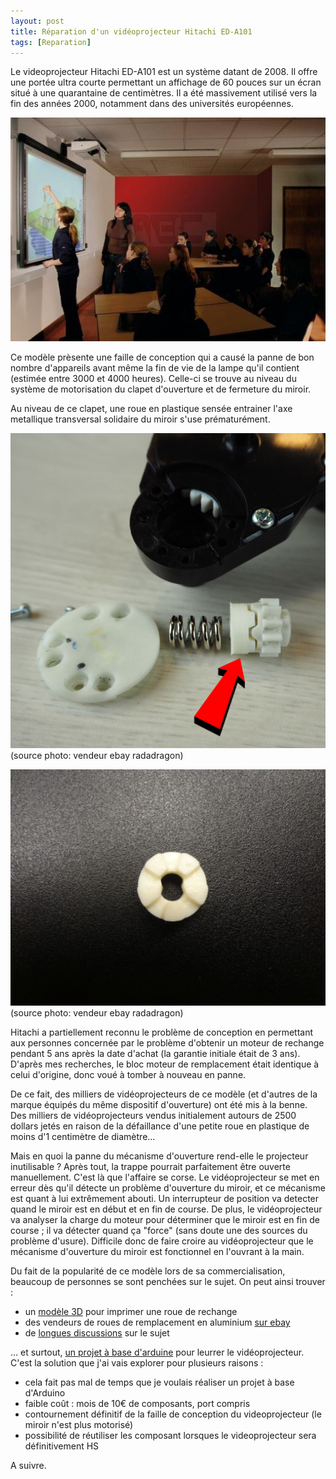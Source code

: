 ```yaml
---
layout: post
title: Réparation d'un vidéoprojecteur Hitachi ED-A101
tags: [Reparation]
---
```


Le videoprojecteur Hitachi ED-A101 est un système datant de 2008. Il offre une portée ultra courte permettant un affichage de 60 pouces sur un écran situé à une quarantaine de centimètres. Il a été massivement utilisé vers la fin des années 2000, notamment dans des universités européennes.

![Hitachi ED-A101](/images/hitachi-ed-a101.jpg "Hitachi ED-A101")

Ce modèle prèsente une faille de conception qui a causé la panne de bon nombre d'appareils avant même la fin de vie de la lampe qu'il contient (estimée entre 3000 et 4000 heures). Celle-ci se trouve au niveau du système de motorisation du clapet d'ouverture et de fermeture du miroir.

Au niveau de ce clapet, une roue en plastique sensée entrainer l'axe metallique transversal solidaire du miroir s'use prématurément.

![Hitachi ED-A101 roue](/images/hitachi-ed-a101-gear.jpg "Hitachi ED-A101 roue")
(source photo: vendeur ebay radadragon)

![Hitachi ED-A101 roue](/images/hitachi-ed-a101-gear2.jpg "Hitachi ED-A101 roue")
(source photo: vendeur ebay radadragon)

Hitachi a partiellement reconnu le problème de conception en permettant aux personnes concernée par le problème d'obtenir un moteur de rechange pendant 5 ans après la date d'achat (la garantie initiale était de 3 ans). D'après mes recherches, le bloc moteur de remplacement était identique à celui d'origine, donc voué à tomber à nouveau en panne.

De ce fait, des milliers de vidéoprojecteurs de ce modèle (et d'autres de la marque équipés du même dispositif d'ouverture) ont été mis à la benne. Des milliers de vidéoprojecteurs vendus initialement autours de 2500 dollars jetés en raison de la défaillance d'une petite roue en plastique de moins d'1 centimètre de diamètre...

Mais en quoi la panne du mécanisme d'ouverture rend-elle le projecteur inutilisable ? Après tout, la trappe pourrait parfaitement être ouverte manuellement. C'est là que l'affaire se corse. Le vidéoprojecteur se met en erreur dès qu'il détecte un problème d'ouverture du miroir, et ce mécanisme est quant à lui extrêmement abouti. Un interrupteur de position va detecter quand le miroir est en début et en fin de course. De plus, le vidéoprojecteur va analyser la charge du moteur pour déterminer que le miroir est en fin de course ; il va détecter quand ça "force" (sans doute une des sources du problème d'usure). Difficile donc de faire croire au vidéoprojecteur que le mécanisme d'ouverture du miroir est fonctionnel en l'ouvrant à la main.

Du fait de la popularité de ce modèle lors de sa commercialisation, beaucoup de personnes se sont penchées sur le sujet. On peut ainsi trouver :
- un [modèle 3D](https://www.thingiverse.com/thing:888215/) pour imprimer une roue de rechange
- des vendeurs de roues de remplacement en aluminium [sur ebay](https://www.ebay.fr/itm/HITACHI-GP00911-GP00912-GP00913-NOT-WHOLE-Mirror-Motor-1x-One-Gear-Repair-Kit/173464212702)
- de [longues discussions](http://www.edugeek.net/forums/av-multimedia-related/83771-hitachi-ed-a100-lens-door-error-door-wont-close.html) sur le sujet

... et surtout, [un projet à base d'arduine](http://www.edugeek.net/forums/av-multimedia-related/83771-hitachi-ed-a100-lens-door-error-door-wont-close.html) pour leurrer le vidéoprojecteur. C'est la solution que j'ai vais explorer pour plusieurs raisons :

- cela fait pas mal de temps que je voulais réaliser un projet à base d'Arduino
- faible coût : mois de 10€ de composants, port compris
- contournement définitif de la faille de conception du videoprojecteur (le miroir n'est plus motorisé)
- possibilité de réutiliser les composant lorsques le videoprojecteur sera définitivement HS

A suivre.
